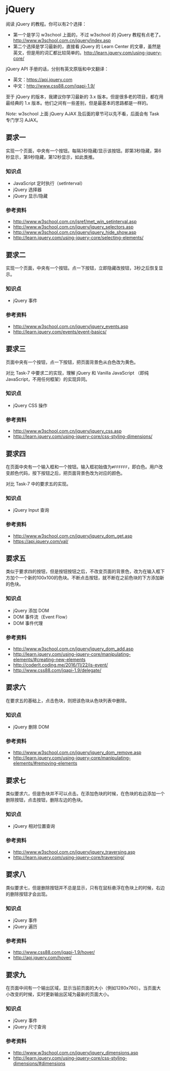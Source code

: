 # jQuery

阅读 jQuery 的教程。你可以有2个选择：

- 第一个是学习 w3school 上面的，不过 w3school 的 jQuery 教程有点老了。http://www.w3school.com.cn/jquery/index.asp
- 第二个选择是学习最新的，直接看 jQuery 的 Learn Center 的文章，虽然是英文，但是用的词汇都比较简单的。http://learn.jquery.com/using-jquery-core/

jQuery API 手册的话，分别有英文原版和中文翻译：

- 英文：https://api.jquery.com
- 中文：http://www.css88.com/jqapi-1.9/

至于 jQuery 的版本，我建议你学习最新的 3.x 版本。但是很多老的项目，都在用最经典的 1.x 版本。他们之间有一些差别，但是最基本的思路都是一样的。

*Note:* w3school 上面 jQuery AJAX 及后面的章节可以先不看，后面会有 Task 专门学习 AJAX。

## 要求一

实现一个页面，中央有一个按钮。每隔3秒隐藏/显示该按钮。即第3秒隐藏，第6秒显示，第9秒隐藏，第12秒显示，如此类推。

### 知识点

- JavaScript 定时执行（setInterval）
- jQuery 选择器
- jQuery 显示/隐藏

### 参考资料

- http://www.w3school.com.cn/jsref/met_win_setinterval.asp
- http://www.w3school.com.cn/jquery/jquery_selectors.asp
- http://www.w3school.com.cn/jquery/jquery_hide_show.asp
- http://learn.jquery.com/using-jquery-core/selecting-elements/

## 要求二

实现一个页面，中央有一个按钮。点一下按钮，立即隐藏改按钮，3秒之后恢复显示。

### 知识点

- jQuery 事件

### 参考资料

- http://www.w3school.com.cn/jquery/jquery_events.asp
- http://learn.jquery.com/events/event-basics/

## 要求三

页面中央有一个按钮，点一下按钮，把页面背景色从白色改为黄色。

对比 Task-7 中要求二的实现，理解 jQuery 和 Vanilla JavaScript （即纯JavaScript，不用任何框架）的实现异同。

### 知识点

- jQuery CSS 操作

### 参考资料

- http://www.w3school.com.cn/jquery/jquery_css.asp
- http://learn.jquery.com/using-jquery-core/css-styling-dimensions/

## 要求四

在页面中央有一个输入框和一个按钮。输入框初始值为`#FFFFFF`，即白色。用户改变颜色代码，按下按钮之后，把页面背景色改为对应的颜色。

对比 Task-7 中的要求五的实现。

### 知识点

- jQuery Input 查询

### 参考资料

- http://www.w3school.com.cn/jquery/jquery_dom_get.asp
- https://api.jquery.com/val/

## 要求五

类似于要求四的按钮，但是按钮按钮之后，不改变页面的背景色，改为在输入框下方加个一个新的100x100的色块。不断点击按钮，就不断在之前色块的下方添加新的色块。

### 知识点

- jQuery 添加 DOM
- DOM 事件流（Event Flow）
- DOM 事件代理

### 参考资料

- http://www.w3school.com.cn/jquery/jquery_dom_add.asp
- http://learn.jquery.com/using-jquery-core/manipulating-elements/#creating-new-elements
- http://coderlt.coding.me/2016/11/22/js-event/
- http://www.css88.com/jqapi-1.9/delegate/

## 要求六

在要求五的基础上，点击色块，则把该色块从色块列表中删除。

### 知识点

- jQuery 删除 DOM

### 参考资料

- http://www.w3school.com.cn/jquery/jquery_dom_remove.asp
- http://learn.jquery.com/using-jquery-core/manipulating-elements/#removing-elements

## 要求七

类似要求六，但是色块并不可以点击。在添加色块的时候，在色块的右边添加一个删除按钮，点击按钮，删除左边的色块。

### 知识点

- jQuery 相对位置查询

### 参考资料

- http://www.w3school.com.cn/jquery/jquery_traversing.asp
- http://learn.jquery.com/using-jquery-core/traversing/

## 要求八

类似要求七，但是删除按钮并不总是显示，只有在鼠标悬浮在色块上的时候，右边的删除按钮才会出现。

### 知识点

- jQuery 事件
- jQuery 遍历

### 参考资料

- http://www.css88.com/jqapi-1.9/hover/
- http://api.jquery.com/hover/

## 要求九

在页面中间有一个输出区域，显示当前页面的大小（例如1280x760）。当页面大小改变的时候，实时更新输出区域为最新的页面大小。

### 知识点

- jQuery 事件
- jQuery 尺寸查询

### 参考资料

- http://www.w3school.com.cn/jquery/jquery_dimensions.asp
- http://learn.jquery.com/using-jquery-core/css-styling-dimensions/#dimensions

